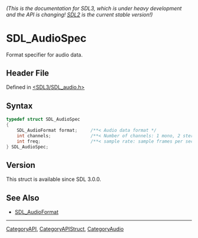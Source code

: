 ###### (This is the documentation for SDL3, which is under heavy development and the API is changing! [SDL2](https://wiki.libsdl.org/SDL2/) is the current stable version!)
# SDL_AudioSpec

Format specifier for audio data.

## Header File

Defined in [<SDL3/SDL_audio.h>](https://github.com/libsdl-org/SDL/blob/main/include/SDL3/SDL_audio.h)

## Syntax

```c
typedef struct SDL_AudioSpec
{
    SDL_AudioFormat format;     /**< Audio data format */
    int channels;               /**< Number of channels: 1 mono, 2 stereo, etc */
    int freq;                   /**< sample rate: sample frames per second */
} SDL_AudioSpec;
```

## Version

This struct is available since SDL 3.0.0.

## See Also

- [SDL_AudioFormat](SDL_AudioFormat)

----
[CategoryAPI](CategoryAPI), [CategoryAPIStruct](CategoryAPIStruct), [CategoryAudio](CategoryAudio)

